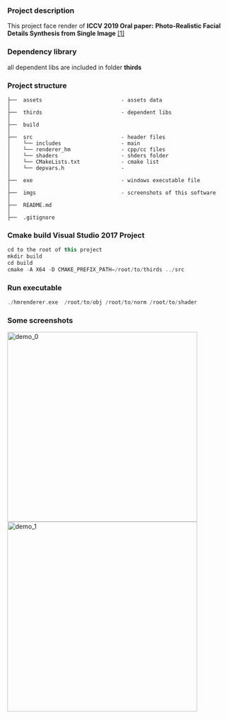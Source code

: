 ### Project description
This project face render of **ICCV 2019 Oral paper:** __Photo-Realistic Facial Details Synthesis from Single Image__ [[1]](https://arxiv.org/abs/1903.10873)

### Dependency library
all dependent libs are included in folder **thirds**

### Project structure
```
├──  assets                         - assets data
│
├──  thirds                         - dependent libs
│
├──  build                      
│
├──  src                            - header files
│    └── includes                   - main
│    └── renderer_hm                - cpp/cc files
│    └── shaders                    - shders folder
│    └── CMakeLists.txt             - cmake list
│    └── depvars.h                  -  
│ 
├──  exe                            - windows executable file
│ 
├──  imgs                           - screenshots of this software 
│ 
├──  README.md  
│ 
├──  .gitignore                     
```

### Cmake build Visual Studio 2017 Project
```cpp
cd to the root of this project
mkdir build
cd build
cmake -A X64 -D CMAKE_PREFIX_PATH=/root/to/thirds ../src
```

### Run executable
```cpp
./hmrenderer.exe  /root/to/obj /root/to/norm /root/to/shader
```

### Some screenshots 

<div align="left">
<img src="https://github.com/gg-z/face_rendering/blob/master/imgs/screen_shot0.png" width = "430" height = "430" alt="demo_0" align=center />
<img src="https://github.com/gg-z/face_rendering/blob/master/imgs/screen_shot1.png" width = "430" height = "430" alt="demo_1" align=center /> 
</div>